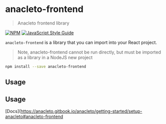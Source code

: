 # anacleto-frontend

> Anacleto frontend library

[![NPM](https://img.shields.io/npm/v/anacleto-frontend.svg)](https://www.npmjs.com/package/anacleto-frontend) [![JavaScript Style Guide](https://img.shields.io/badge/code_style-standard-brightgreen.svg)](https://standardjs.com)

`anacleto-frontend` is a library that you can import into your React project.
> Note, anacleto-frontend cannot be run directly, but must be imported as a library in a NodeJS new project

```bash
npm install --save anacleto-frontend
```

## Usage

## Usage
[Docs](https://anacleto.gitbook.io/anacleto/getting-started/setup-anacleto#anacleto-frontend